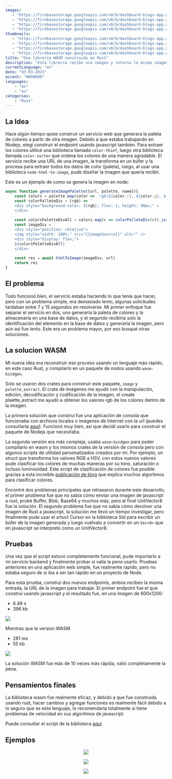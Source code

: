 ```yaml
---
images:
   - "https://firebasestorage.googleapis.com/v0/b/dashboard-blogs-app.appspot.com/o/images%2FThzROsREBLP9kFuUvCnohZ2IABw2%2Fcolor-palette-rust-hero.png?alt=media&token=37569170-9ee6-422b-aa05-9cde31a26b71"
   - "https://firebasestorage.googleapis.com/v0/b/dashboard-blogs-app.appspot.com/o/images%2FThzROsREBLP9kFuUvCnohZ2IABw2%2Fthumbnail_half_color-palette-rust-hero.png?alt=media&token=3ecb4468-2495-4a82-a629-a08b890d1386"
   - "https://firebasestorage.googleapis.com/v0/b/dashboard-blogs-app.appspot.com/o/images%2FThzROsREBLP9kFuUvCnohZ2IABw2%2Fthumbnail_med_color-palette-rust-hero.png?alt=media&token=c5f609ed-62c1-480f-9846-e582b440a513"
   - "https://firebasestorage.googleapis.com/v0/b/dashboard-blogs-app.appspot.com/o/images%2FThzROsREBLP9kFuUvCnohZ2IABw2%2Fthumbnail_low_color-palette-rust-hero.png?alt=media&token=a1c5a451-dd79-4e8e-b171-d2b3b53635f8"
thumbnails: 
   - "https://firebasestorage.googleapis.com/v0/b/dashboard-blogs-app.appspot.com/o/images%2FThzROsREBLP9kFuUvCnohZ2IABw2%2Fcolor-palette-rust-thumb.png?alt=media&token=93efdb64-0a00-4c25-8df3-d0eb04c12df1"
   - "https://firebasestorage.googleapis.com/v0/b/dashboard-blogs-app.appspot.com/o/images%2FThzROsREBLP9kFuUvCnohZ2IABw2%2Fthumbnail_half_color-palette-rust-thumb.png?alt=media&token=693a376a-7dfb-4f31-9640-72a3d3004f12"
   - "https://firebasestorage.googleapis.com/v0/b/dashboard-blogs-app.appspot.com/o/images%2FThzROsREBLP9kFuUvCnohZ2IABw2%2Fthumbnail_med_color-palette-rust-thumb.png?alt=media&token=0557f762-6203-4437-bb8f-3a6e52243000"
   - "https://firebasestorage.googleapis.com/v0/b/dashboard-blogs-app.appspot.com/o/images%2FThzROsREBLP9kFuUvCnohZ2IABw2%2Fthumbnail_low_color-palette-rust-thumb.png?alt=media&token=50261796-e930-4b12-bd4a-9d3b68e49ed7"
title: "Una librería WASM construida en Rust"
description: "Esta librería recibe una imagen y retorna la misma imagen con su paleta de colores."
currentLanguage: "es"
date: "03-03-2023"
accent: "#000000"
languages: 
    - "en"
    - "es"	
categories:
    - "Rust"
---
```


## La Idea
Hace algún tiempo quise construir un servicio web que generara la paleta de colores a partir de otra imagen. Debido a que estaba trabajando en Nodejs, elegí construir el endpoint usando javascript también.
Para extraer los colores utilicé una biblioteca llamada `color-thief`, luego otra biblioteca llamada `color-sorter` que ordena los colores de una manera agradable. El servicio recibe una URL de una imagen, la transforma en un búfer y la procesa para extraer todos los datos de color (paleta), luego, al usar una biblioteca `node-html-to-image`, pude diseñar la imagen que quería recibir.

Este es un ejemplo de como se genera la imagen en node:
```javascript
async function generateImagePalette({url, palette, name}){
	const colors = palette.map(color => `rgb(${color.r}, ${color.g}, ${color.b})`)
	const colorPalleteDiv = (rgb) => `
	<div style="background-color: ${rgb}; flex: 1; height: 90px;" >
	</div>
	`
	const colorsPaletteDivAll = colors.map(c => colorPalleteDiv(c)).join("")
	const imageDiv = `
	<div style="position: relative">
	<img style="width: 100%;" src="{{imageSource}}" alt="" />
	<div style="display: flex;">
	${colorsPaletteDivAll}
	</div>
	`
	const res = await htmlToImage(imageDiv, url)
	return res
}
```
## El problema
Todo funcionó bien, el servicio estaba haciendo lo que tenía que hacer, pero con un problema simple, era demasiado lento, algunas solicitudes tardaban entre 7 y 15 segundos en resolverse. Mi primer enfoque fue separar el servicio en dos, uno generaría la paleta de colores y la almacenaría en una base de datos, y el segundo recibiría solo la identificación del elemento en la base de datos y generaría la imagen, pero aún así fue lento. Este era un problema mayor, por eso busqué otras soluciones.

## La solucion WASM
Mi nueva idea era reconstruir ese proceso usando un lenguaje más rápido, en este caso Rust, y compilarlo en un paquete de nodos usando `wasm-bindgen`.

Solo se usaron dos crates para construir este paquete, `image` y `palette_extract`. El crate de imágenes me ayudó con la manipulación, edición, decodificación y codificación de la imagen, el create plaette_extract me ayudó a obtener los valores rgb de los colores dentro de la imagen.

La primera solución que construí fue una aplicación de consola que funcionaba con archivos locales o imágenes de Internet con la url (puedes consultarla [aquí](https://github.com/JoseLuna12/color_palette_generator)). Funcionó muy bien, así que decidí usarlo para construir el paquete de Nodejs que necesitaba.

La segunda versión era más compleja, usaba `wasm-bindgen` para poder compilarlo en wasm y los mismos crates de la versión de consola pero con algunos scripts de utilidad personalizados creados por mí. Por ejemplo, un struct que transforma los valores RGB a HSV, con estos nuevos valores pude clasificar los colores de muchas maneras por su tono, saturación o incluso luminosidad. Este script de clasificación de colores fue posible gracias a esta increíble [publicación de blog](https://www.alanzucconi.com/2015/09/30/colour-sorting/) que explica muchos algoritmos para clasificar colores.

Encontré dos problemas principales que retrasaron durante este desarrollo, el primer problema fue que no sabía cómo enviar una imagen de javascript a rust, probé Buffer, Blob, Base64 y muchos más, pero al final UnitVector8 fue la solución. El segundo problema fue que no sabía cómo devolver una imagen de Rust a javascript, la solución me llevó un tiempo investigar, pero finalmente pude usar el srtuct Cursor en la biblioteca Std para escribir un búfer de la imagen generada y luego vuélvalo a convertir en un `Vec<8>` que en javascript se interpretó como un UnitVector8.

## Pruebas
Una vez que el script estuvo completamente funcional, pude importarlo a mi servicio backend y finalmente probar si valía la pena usarlo. Pruebas anteriores en una aplicación web simple, fue realmente rápido, pero no estaba seguro de si iba a ser tan rápido en un proyecto de Node.


Para esta prueba, construí dos nuevos endpoints, ambos reciben la misma entrada, la URL de la imagen para trabajar. El primer endpoint fue el que construí usando javascript y el resultado fue, en una imagen de 800x1200:
- 6.49 s
- 396 kb

<picture>
<source sizes="(min-width: 720px) 720px, 100vw" srcset="https://firebasestorage.googleapis.com/v0/b/dashboard-blogs-app.appspot.com/o/images%2FThzROsREBLP9kFuUvCnohZ2IABw2%2Fthumbnail_half_node-palette-example.png?alt=media&token=a1fa9f3f-d541-4239-9cf4-d8293cc488b7 1200w, https://firebasestorage.googleapis.com/v0/b/dashboard-blogs-app.appspot.com/o/images%2FThzROsREBLP9kFuUvCnohZ2IABw2%2Fthumbnail_med_node-palette-example.png?alt=media&token=061caf96-3c3d-46ce-90a4-f7769b34c8c4 800w, 
https://firebasestorage.googleapis.com/v0/b/dashboard-blogs-app.appspot.com/o/images%2FThzROsREBLP9kFuUvCnohZ2IABw2%2Fthumbnail_low_node-palette-example.png?alt=media&token=6b1ea967-0497-4dc7-88f4-e5081c6577f3 400w">
<img src="https://firebasestorage.googleapis.com/v0/b/dashboard-blogs-app.appspot.com/o/images%2FThzROsREBLP9kFuUvCnohZ2IABw2%2Fnode-palette-example.png?alt=media&token=d5fcfd5d-8e4e-4eca-9e72-cee1bf859e07">
</picture>

Mientras que la version WASM
- 281 ms
- 55 kb

<picture>
<source sizes="(min-width: 720px) 720px, 100vw" srcset="https://firebasestorage.googleapis.com/v0/b/dashboard-blogs-app.appspot.com/o/images%2FThzROsREBLP9kFuUvCnohZ2IABw2%2Fthumbnail_half_wasm-palette-example.png?alt=media&token=d3186d98-9dc3-4813-9b82-044f5fb31be1 1200w, https://firebasestorage.googleapis.com/v0/b/dashboard-blogs-app.appspot.com/o/images%2FThzROsREBLP9kFuUvCnohZ2IABw2%2Fthumbnail_med_wasm-palette-example.png?alt=media&token=1e5710c1-5f8b-4676-8d3c-21d2a579b44d 800w, https://firebasestorage.googleapis.com/v0/b/dashboard-blogs-app.appspot.com/o/images%2FThzROsREBLP9kFuUvCnohZ2IABw2%2Fthumbnail_low_wasm-palette-example.png?alt=media&token=60112f12-04f6-4030-962b-50f8af481804 400w">
<img src="https://firebasestorage.googleapis.com/v0/b/dashboard-blogs-app.appspot.com/o/images%2FThzROsREBLP9kFuUvCnohZ2IABw2%2Fwasm-palette-example.png?alt=media&token=96911b05-be90-499a-b4bf-fc21b298692d">
</picture>

La solución WASM fue más de 10 veces más rápida, valió completamente la pena.

## Pensamientos finales 
La biblioteca wasm fue realmente eficaz, y debido a que fue construida usando rust, hacer cambios y agregar funciones es realmente fácil debido a lo seguro que es este lenguaje, lo recomendaría totalmente si tiene problemas de velocidad en sus algoritmos de javascript.

Puede consultar el script de la biblioteca [aquí](https://github.com/JoseLuna12/image-color-palette-generator-wasm)

## Ejemplos

<div class="img-carousel-blog">
<p align="center">
<picture>
<source sizes="(min-width: 720px) 720px, 100vw"  srcset="https://firebasestorage.googleapis.com/v0/b/dashboard-blogs-app.appspot.com/o/images%2FThzROsREBLP9kFuUvCnohZ2IABw2%2Fthumbnail_half_color_palette_example.jpg?alt=media&token=20733a95-65f1-4eeb-a161-defc11d88fb5 1200w, https://firebasestorage.googleapis.com/v0/b/dashboard-blogs-app.appspot.com/o/images%2FThzROsREBLP9kFuUvCnohZ2IABw2%2Fthumbnail_med_color_palette_example.jpg?alt=media&token=2b04a0d6-6007-4b73-9036-aad685d1e8bf 800w, https://firebasestorage.googleapis.com/v0/b/dashboard-blogs-app.appspot.com/o/images%2FThzROsREBLP9kFuUvCnohZ2IABw2%2Fthumbnail_low_color_palette_example.jpg?alt=media&token=6f1a970c-4670-41ef-b5c9-d4f7d992ef7d 400w">
<img src="https://firebasestorage.googleapis.com/v0/b/dashboard-blogs-app.appspot.com/o/images%2FThzROsREBLP9kFuUvCnohZ2IABw2%2Fcolor_palette_example.jpg?alt=media&token=c0b5e68a-ff79-4740-9626-32c6b1919ef1">
</picture>
</p>
</div>

<div class="img-carousel-blog">
<p align="center">
<picture>
<source sizes="(min-width: 720px) 720px, 100vw"  srcset="https://firebasestorage.googleapis.com/v0/b/dashboard-blogs-app.appspot.com/o/images%2FThzROsREBLP9kFuUvCnohZ2IABw2%2Fbirdman-palette.jpg?alt=media&token=e092f903-daff-424b-84ed-9989500ba78b 1200w, https://firebasestorage.googleapis.com/v0/b/dashboard-blogs-app.appspot.com/o/images%2FThzROsREBLP9kFuUvCnohZ2IABw2%2Fthumbnail_half_birdman-palette.jpg?alt=media&token=6f7bf654-1fce-48f3-8823-c98e5a8a5f06 800w, https://firebasestorage.googleapis.com/v0/b/dashboard-blogs-app.appspot.com/o/images%2FThzROsREBLP9kFuUvCnohZ2IABw2%2Fthumbnail_med_birdman-palette.jpg?alt=media&token=5f664f46-affa-4d60-aac3-46dcfa5af0e4 400w, https://firebasestorage.googleapis.com/v0/b/dashboard-blogs-app.appspot.com/o/images%2FThzROsREBLP9kFuUvCnohZ2IABw2%2Fthumbnail_low_birdman-palette.jpg?alt=media&token=705f6473-15d2-45a2-8cc3-7d9f0ce52058 100w">
<img src="https://firebasestorage.googleapis.com/v0/b/dashboard-blogs-app.appspot.com/o/images%2FThzROsREBLP9kFuUvCnohZ2IABw2%2Fbirdman-palette.jpg?alt=media&token=e092f903-daff-424b-84ed-9989500ba78b">
</picture>
</p>
</div>

<div class="img-carousel-blog">
<p align="center">
<picture>
<source sizes="(min-width: 720px) 720px, 100vw" srcset="https://firebasestorage.googleapis.com/v0/b/dashboard-blogs-app.appspot.com/o/images%2FThzROsREBLP9kFuUvCnohZ2IABw2%2Fthumbnail_half_grand-palette.jpg?alt=media&token=3754821e-f9e7-4a5d-9dc5-2aa170f2f0de 1200w, https://firebasestorage.googleapis.com/v0/b/dashboard-blogs-app.appspot.com/o/images%2FThzROsREBLP9kFuUvCnohZ2IABw2%2Fthumbnail_med_grand-palette.jpg?alt=media&token=27373741-0597-4bde-bafb-c73fa54cba3a 800w, https://firebasestorage.googleapis.com/v0/b/dashboard-blogs-app.appspot.com/o/images%2FThzROsREBLP9kFuUvCnohZ2IABw2%2Fthumbnail_low_grand-palette.jpg?alt=media&token=1f91509e-fdc2-4a3e-8519-de6bf355bbb4 400w">
<img src="https://firebasestorage.googleapis.com/v0/b/dashboard-blogs-app.appspot.com/o/images%2FThzROsREBLP9kFuUvCnohZ2IABw2%2Fgrand-palette.jpg?alt=media&token=775071ca-b535-4ae4-831b-9a695f404ed1">
</picture>
</p>
</div>





